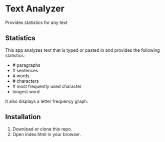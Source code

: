 # Text Analyzer

Provides statistics for any text

## Statistics

This app analyzes text that is typed or pasted in and provides the following statistics:

- \# paragraphs
- \# sentences
- \# words
- \# characters
- \# most frequently used character
- longest word

It also displays a letter frequency graph.

## Installation

1. Download or clone this repo.
2. Open index.html in your browser.
